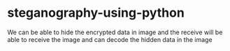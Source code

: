 # steganography-using-python
We can be able to hide the encrypted data in image and the receive will be able to receive the image and can decode the hidden data in the image
